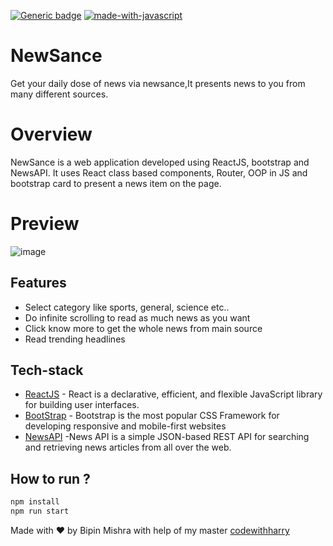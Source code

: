 [![Generic badge](https://img.shields.io/badge/Project-GoingOn-<COLOR>.svg)](https://shields.io/)
[![made-with-javascript](https://img.shields.io/badge/Made%20with-JavaScript-1f425f.svg)](https://www.javascript.com)
# **NewSance**
Get your daily dose of news via newsance,It presents news to you from many different sources.
# **Overview**
NewSance is a web application developed using ReactJS, bootstrap and NewsAPI.
It uses React class based components, Router, OOP in JS and bootstrap card to present a news item on the page.

# **Preview**
![image](https://user-images.githubusercontent.com/61102500/151490456-c13b1b05-57f4-4d85-be0f-815dc48b03b5.png)

## **Features**

- Select category like sports, general, science etc..
- Do infinite scrolling to read as much news as you want
- Click know more to get the whole news from main source
- Read trending headlines

## **Tech-stack**

- [ReactJS](https://reactjs.org/) - React is a declarative, efficient, and flexible JavaScript library for building user interfaces.
- [BootStrap](https://getbootstrap.com/) - Bootstrap is the most popular CSS Framework for developing responsive and mobile-first websites
- [NewsAPI](https://newsapi.org/) -News API is a simple JSON-based REST API for searching and retrieving news articles from all over the web.

## How to run ?

```sh
npm install
npm run start
```

Made with ❤️ by Bipin Mishra with help of my master [codewithharry](https://github.com/CodeWithHarry)

